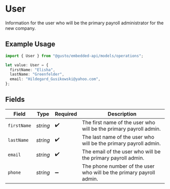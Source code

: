 # User

Information for the user who will be the primary payroll administrator for the new company.

## Example Usage

```typescript
import { User } from "@gusto/embedded-api/models/operations";

let value: User = {
  firstName: "Elisha",
  lastName: "Greenfelder",
  email: "Hildegard_Gusikowski@yahoo.com",
};
```

## Fields

| Field                                                               | Type                                                                | Required                                                            | Description                                                         |
| ------------------------------------------------------------------- | ------------------------------------------------------------------- | ------------------------------------------------------------------- | ------------------------------------------------------------------- |
| `firstName`                                                         | *string*                                                            | :heavy_check_mark:                                                  | The first name of the user who will be the primary payroll admin.   |
| `lastName`                                                          | *string*                                                            | :heavy_check_mark:                                                  | The last name of the user who will be the primary payroll admin.    |
| `email`                                                             | *string*                                                            | :heavy_check_mark:                                                  | The email of the user who will be the primary payroll admin.        |
| `phone`                                                             | *string*                                                            | :heavy_minus_sign:                                                  | The phone number of the user who will be the primary payroll admin. |